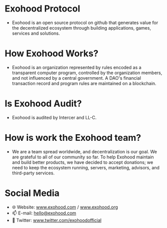 # Exohood Protocol

- Exohood is an open source protocol on github that generates value for the decentralized ecosystem through building applications, games, services and solutions.

# How Exohood Works?

- Exohood is an organization represented by rules encoded as a transparent computer program, controlled by the organization members, and not influenced by a central government. A DAO's financial transaction record and program rules are maintained on a blockchain.

# Is Exohood Audit?

- Exohood is audited by Intercer and LL-C.

# How is work the Exohood team?

- We are a team spread worldwide, and decentralization is our goal. We are grateful to all of our community so far. To help Exohood maintain and build better products, we have decided to accept donations; we need to keep the ecosystem running, servers, marketing, advisors, and third-party services.

# Social Media

- 🌐 Website: www.exohood.com / www.exohood.org
- 📫 E-mail: hello@exohood.com
- 🐥 Twitter: www.twitter.com/exohoodofficial

<!---
exohood/exohood is a ✨ special ✨ repository because its `README.md` (this file) appears on your GitHub profile.
You can click the Preview link to take a look at your changes.
--->
